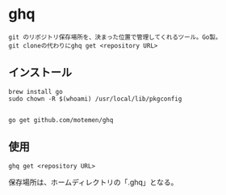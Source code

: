 # ghq
```
git のリポジトリ保存場所を、決まった位置で管理してくれるツール。Go製。  
git cloneの代わりにghq get <repository URL>
```

## インストール
```
brew install go
sudo chown -R $(whoami) /usr/local/lib/pkgconfig


go get github.com/motemen/ghq
```


## 使用
```
ghq get <repository URL>
```
保存場所は、ホームディレクトリの「.ghq」となる。
